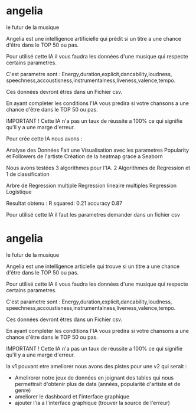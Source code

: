 # angelia
le futur de la musique

Angelia est une intelligence artificielle qui prédit si un titre a une chance d'être dans le TOP 50 ou pas.

Pour utilisé cette IA il vous faudra les données d'une musique qui respecte certains parametres.

C'est parametre sont : Energy,duration,explicit,dancability,loudness, speechness,accoustisness,instrumentalness,liveness,valence,tempo.

Ces données devront êtres dans un Fichier csv.

En ayant completer les conditions l'IA vous predira si votre chansons a une chance d'être dans le TOP 50 ou pas.

IMPORTANT ! 
Cette IA n'a pas un taux de réussite a 100% ce qui signifie qu'il y a une marge d'erreur.

Pour crée cette IA nous avons :

Analyse des Données
Fait une Visualisation avec les parametres Popularity et Followers de l'artiste
Création de la heatmap grace a Seaborn

Nous avons testées 3 algorithmes pour l'IA.
2 Algorithmes de Regression et 
1 de classification

Arbre de Regression multiple
Regression lineaire multiples
Regression Logistique

Resultat obtenu : R squared: 0.21
accuracy 0.87

Pour utilisé cette IA il faut les parametres demander dans un fichier csv

# angelia
le futur de la musique

Angelia est une intelligence articielle qui trouve si un titre a une chance d'être dans le TOP 50 ou pas.

Pour utilisé cette IA il vous faudra les données d'une musique qui respecte certains parametres.

C'est parametre sont : Energy,duration,explicit,dancability,loudness, speechness,accoustisness,instrumentalness,liveness,valence,tempo.

Ces données devront êtres dans un Fichier csv.

En ayant completer les conditions l'IA vous predira si votre chansons a une chance d'être dans le TOP 50 ou pas.

IMPORTANT ! 
Cette IA n'a pas un taux de réussite a 100% ce qui signifie qu'il y a une marge d'erreur.

la v1 pouvant etre ameliorer nous avons des pistes pour une v2 qui serait :
  - Amelirorer notre jeux de données en joignant des tables qui nous permettrait d'obtenir plus de data (années, popularité d'artiste et de genre) 
  - ameliorer le dashboard et l'interface graphique
  - ajouter l'ia a l'interface graphique (trouver la source de l'erreur)
